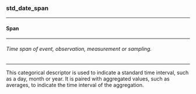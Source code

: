 ### std_date_span



------
#### Span



------
###### Time span of event, observation, measurement or sampling.



------
This categorical descriptor is used to indicate a standard time interval, such as a day, month or year. It is paired with aggregated values, such as averages, to indicate the time interval of the aggregation.